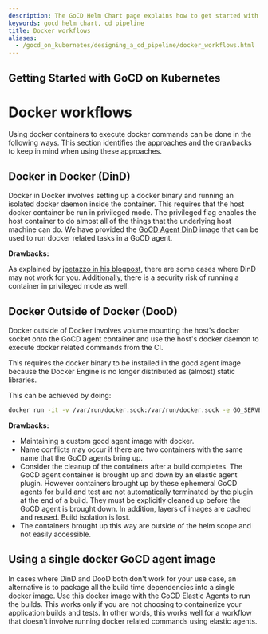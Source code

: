 ```yaml
---
description: The GoCD Helm Chart page explains how to get started with GoCD for kubernetes using Helm.
keywords: gocd helm chart, cd pipeline
title: Docker workflows
aliases:
  - /gocd_on_kubernetes/designing_a_cd_pipeline/docker_workflows.html
---
```

## Getting Started with GoCD on Kubernetes

# Docker workflows

Using docker containers to execute docker commands can be done in the following ways. This section identifies the approaches and the drawbacks to keep in mind when using these approaches.

## Docker in Docker (DinD)

Docker in Docker involves setting up a docker binary and running an isolated docker daemon inside the container. This requires that the host docker container be run in privileged mode. The privileged flag enables the host container to do almost all of the things that the underlying host machine can do. We have provided the [GoCD Agent DinD](https://hub.docker.com/r/gocd/gocd-agent-docker-dind/) image that can be used to run docker related tasks in a GoCD agent.

**Drawbacks:**

As explained by [jpetazzo in his blogpost](http://jpetazzo.github.io/2015/09/03/do-not-use-docker-in-docker-for-ci/), there are some cases where DinD may not work for you. Additionally, there is a security risk of running a container in privileged mode as well.

## Docker Outside of Docker (DooD)

Docker outside of Docker involves volume mounting the host's docker socket onto the GoCD agent container and use the host's docker daemon to execute docker related commands from the CI.

This requires the docker binary to be installed in the gocd agent image because the Docker Engine is no longer distributed as (almost) static libraries.

This can be achieved by doing:
```bash
docker run -it -v /var/run/docker.sock:/var/run/docker.sock -e GO_SERVER_URL="https://<go-server-ip>/go" <gocd-agent-image-with-docker>
```

**Drawbacks:**

- Maintaining a custom gocd agent image with docker.
- Name conflicts may occur if there are two containers with the same name that the GoCD agents bring up.
- Consider the cleanup of the containers after a build completes. The GoCD agent container is brought up and down by an elastic agent plugin. However containers brought up by these ephemeral GoCD agents for build and test are not automatically terminated by the plugin at the end of a build. They must be explicitly cleaned up before the GoCD agent is brought down. In addition, layers of images are cached and reused. Build isolation is lost.
- The containers brought up this way are outside of the helm scope and not easily accessible.

## Using a single docker GoCD agent image

In cases where DinD and DooD both don't work for your use case, an alternative is to package all the build time dependencies into a single docker image. Use this docker image with the GoCD Elastic Agents to run the builds. This works only if you are not choosing to containerize your application builds and tests. In other words, this works well for a workflow that doesn't involve running docker related commands using elastic agents.
